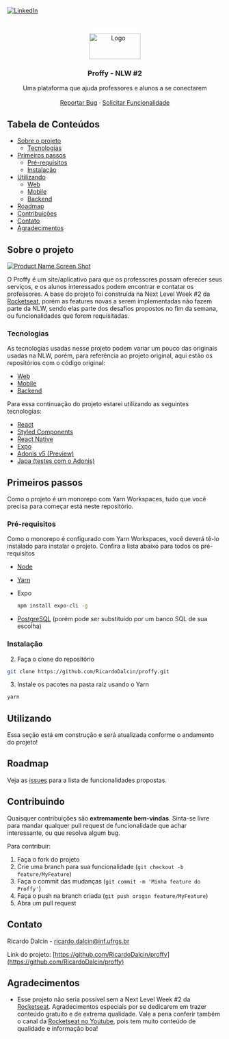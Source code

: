 [![LinkedIn][linkedin-shield]][linkedin-url]

<br />
<p align="center">
  <a href="https://github.com/RicardoDalcin/proffy">
    <img src="https://raw.github.com/RicardoDalcin/proffy/images/logo.svg" alt="Logo" width="120" height="60">
  </a>

  <h3 align="center">Proffy - NLW #2</h3>

  <p align="center">
    Uma plataforma que ajuda professores e alunos a se conectarem
    <br />
    <br />
    <a href="https://github.com/RicardoDalcin/proffy/issues">Reportar Bug</a>
    ·
    <a href="https://github.com/RicardoDalcin/proffy/issues">Solicitar Funcionalidade</a>
  </p>
</p>

<!-- TABLE OF CONTENTS -->

## Tabela de Conteúdos

- [Sobre o projeto](#sobre-o-projeto)
  - [Tecnologias](#tecnologias)
- [Primeiros passos](#primeiros-passos)
  - [Pré-requisitos](#pré-requisitos)
  - [Instalação](#instalação)
- [Utilizando](#utilizando)
  - [Web](#utilizando)
  - [Mobile](#utilizando)
  - [Backend](#utilizando)
- [Roadmap](#roadmap)
- [Contribuições](#contributing)
- [Contato](#contact)
- [Agradecimentos](#agradecimentos)

<!-- ABOUT THE PROJECT -->

## Sobre o projeto

[![Product Name Screen Shot][product-screenshot]]()

O Proffy é um site/aplicativo para que os professores possam oferecer seus serviços, e os alunos interessados podem encontrar e contatar os professores. A base do projeto foi construída na Next Level Week #2 da <a href="https://rocketseat.com.br">Rocketseat</a>, porém as features novas a serem implementadas não fazem parte da NLW, sendo elas parte dos desafios propostos no fim da semana, ou funcionalidades que forem requisitadas.

### Tecnologias

As tecnologias usadas nesse projeto podem variar um pouco das originais usadas na NLW, porém, para referência ao projeto original, aqui estão os repositórios com o código original:

- [Web](https://github.com/RicardoDalcin/proffy-web)
- [Mobile](https://github.com/RicardoDalcin/proffy-mobile)
- [Backend](https://github.com/RicardoDalcin/proffy-backend)

Para essa continuação do projeto estarei utilizando as seguintes tecnologias:

- [React](https://pt-br.reactjs.org)
- [Styled Components](https://styled-components.com/docs)
- [React Native](https://reactnative.dev)
- [Expo](https://expo.io/learn)
- [Adonis v5 (Preview)](https://preview.adonisjs.com)
- [Japa (testes com o Adonis)](https://github.com/thetutlage/japa)

<!-- GETTING STARTED -->

## Primeiros passos

Como o projeto é um monorepo com Yarn Workspaces, tudo que você precisa para começar está neste repositório.

### Pré-requisitos

Como o monorepo é configurado com Yarn Workspaces, você deverá tê-lo instalado para instalar o projeto. Confira a lista abaixo para todos os pré-requisitos

- [Node](https://nodejs.org/en/)
- [Yarn](https://yarnpkg.com/getting-started/install)
- Expo

  ```sh
  npm install expo-cli -g
  ```

- [PostgreSQL](https://www.postgresql.org/download/) (porém pode ser substituído por um banco SQL de sua escolha)

### Instalação

2. Faça o clone do repositório

```sh
git clone https://github.com/RicardoDalcin/proffy.git
```

3. Instale os pacotes na pasta raíz usando o Yarn

```sh
yarn
```

<!-- USAGE EXAMPLES -->

## Utilizando

Essa seção está em construção e será atualizada conforme o andamento do projeto!

<!-- ROADMAP -->

## Roadmap

Veja as [issues](https://github.com/RicardoDalcin/proffy/issues) para a lista de funcionalidades propostas.

<!-- CONTRIBUTING -->

## Contribuindo

Quaisquer contribuições são **extremamente bem-vindas**. Sinta-se livre para mandar qualquer pull request de funcionalidade que achar interessante, ou que resolva algum bug.

Para contribuir:

1. Faça o fork do projeto
2. Crie uma branch para sua funcionalidade (`git checkout -b feature/MyFeature`)
3. Faça o commit das mudanças (`git commit -m 'Minha feature do Proffy'`)
4. Faça o push na branch criada (`git push origin feature/MyFeature`)
5. Abra um pull request

<!-- LICENSE

## License

Distributed under the MIT License. See `LICENSE` for more information. -->

<!-- CONTACT -->

## Contato

<!-- Ricardo Dalcin - [@your_twitter](https://twitter.com/your_username) - email@example.com -->

Ricardo Dalcin - ricardo.dalcin@inf.ufrgs.br

Link do projeto: [https://github.com/RicardoDalcin/proffy](https://github.com/RicardoDalcin/proffy)

<!-- ACKNOWLEDGEMENTS -->

## Agradecimentos

- Esse projeto não seria possível sem a Next Level Week #2 da [Rocketseat](https://rocketseat.com.br). Agradecimentos especiais por se dedicarem em trazer conteúdo gratuito e de extrema qualidade. Vale a pena conferir também o canal da [Rocketseat no Youtube](https://www.youtube.com/channel/UCSfwM5u0Kce6Cce8_S72olg), pois tem muito conteúdo de qualidade e informação boa!

[linkedin-shield]: https://img.shields.io/badge/-LinkedIn-black.svg?style=flat-square&logo=linkedin&colorB=555
[linkedin-url]: https://linkedin.com/in/RicardoDalcin
[product-screenshot]: https://raw.github.com/RicardoDalcin/proffy/images/landing_image.jpg
